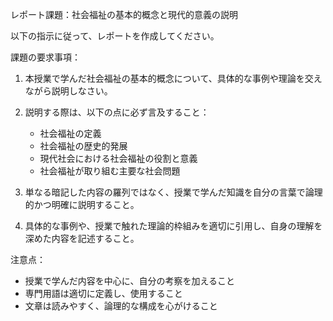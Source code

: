 レポート課題：社会福祉の基本的概念と現代的意義の説明

以下の指示に従って、レポートを作成してください。

課題の要求事項：
1. 本授業で学んだ社会福祉の基本的概念について、具体的な事例や理論を交えながら説明しなさい。

2. 説明する際は、以下の点に必ず言及すること：
   - 社会福祉の定義
   - 社会福祉の歴史的発展
   - 現代社会における社会福祉の役割と意義
   - 社会福祉が取り組む主要な社会問題

3. 単なる暗記した内容の羅列ではなく、授業で学んだ知識を自分の言葉で論理的かつ明確に説明すること。

4. 具体的な事例や、授業で触れた理論的枠組みを適切に引用し、自身の理解を深めた内容を記述すること。

注意点：
- 授業で学んだ内容を中心に、自分の考察を加えること
- 専門用語は適切に定義し、使用すること
- 文章は読みやすく、論理的な構成を心がけること
